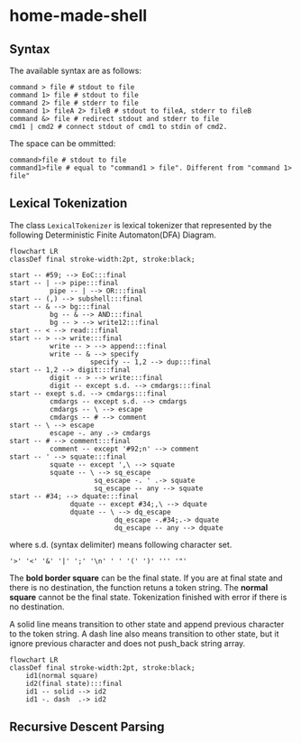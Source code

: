 # home-made-shell

## Syntax

The available syntax are as follows:

```
command > file # stdout to file
command 1> file # stdout to file
command 2> file # stderr to file
command 1> fileA 2> fileB # stdout to fileA, stderr to fileB
command &> file # redirect stdout and stderr to file
cmd1 | cmd2 # connect stdout of cmd1 to stdin of cmd2.
```

The space can be ommitted:
```
command>file # stdout to file
command1>file # equal to "command1 > file". Different from "command 1> file"
```

## Lexical Tokenization

The class `LexicalTokenizer` is lexical tokenizer that represented by the following Deterministic Finite Automaton(DFA) Diagram.

```mermaid
flowchart LR
classDef final stroke-width:2pt, stroke:black;

start -- #59; --> EoC:::final
start -- | --> pipe:::final
          pipe -- | --> OR:::final
start -- (,) --> subshell:::final
start -- & --> bg:::final
          bg -- & --> AND:::final
          bg -- > --> write12:::final
start -- < --> read:::final
start -- > --> write:::final
          write -- > --> append:::final
          write -- & --> specify
                    specify -- 1,2 --> dup:::final
start -- 1,2 --> digit:::final
          digit -- > --> write:::final
          digit -- except s.d. --> cmdargs:::final
start -- exept s.d. --> cmdargs:::final
          cmdargs -- except s.d. --> cmdargs
          cmdargs -- \ --> escape
          cmdargs -- # --> comment
start -- \ --> escape
          escape -. any .-> cmdargs
start -- # --> comment:::final
          comment -- except '#92;n' --> comment
start -- ' --> squate:::final
          squate -- except ',\ --> squate
          squate -- \ --> sq_escape
                     sq_escape -. ' .-> squate
                     sq_escape -- any --> squate
start -- #34; --> dquate:::final
               dquate -- except #34;,\ --> dquate
               dquate -- \ --> dq_escape
                          dq_escape -.#34;.-> dquate
                          dq_escape -- any --> dquate
```

where s.d. (syntax delimiter) means following character set.

```
'>' '<' '&' '|' ';' '\n' ' ' '(' ')' ''' '"'
```
The **bold border square** can be the final state. If you are at final state and there is no destination, the function retuns a token string.
The **normal square** cannot be the final state. Tokenization finished with error if there is no destination.

A solid line means transition to other state and append previous character to the token string. A dash line also means transition to other state, but it ignore previous character and does not push_back string array.

```mermaid
flowchart LR
classDef final stroke-width:2pt, stroke:black;
	id1(normal square)
	id2(final state):::final
	id1 -- solid --> id2
	id1 -. dash  .-> id2
```

## Recursive Descent Parsing

